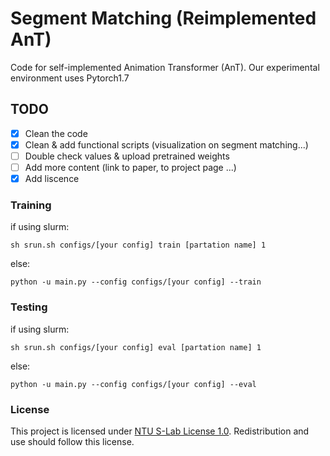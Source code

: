 # Segment Matching (Reimplemented AnT)

Code for self-implemented Animation Transformer (AnT). Our experimental environment uses Pytorch1.7

## TODO
- [x] Clean the code
- [x] Clean & add functional scripts (visualization on segment matching...)
- [ ] Double check values & upload pretrained weights
- [ ] Add more content (link to paper, to project page ...)
- [x] Add liscence

### Training
if using slurm:

    sh srun.sh configs/[your config] train [partation name] 1

else:

    python -u main.py --config configs/[your config] --train


### Testing
if using slurm:
    
    sh srun.sh configs/[your config] eval [partation name] 1

else:

    python -u main.py --config configs/[your config] --eval

### License

This project is licensed under [NTU S-Lab License 1.0](https://github.com/lisiyao21/Bailando/blob/main/LICENSE). Redistribution and use should follow this license.

